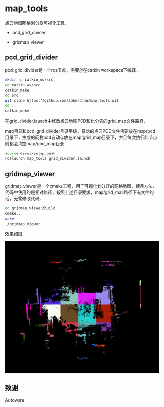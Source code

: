 # map_tools
点云地图网格划分及可视化工具．

- pcd_grid_divider

- gridmap_viewer

## **pcd_grid_divider**

pcd_grid_divider是一个ros节点，需要放在catkin workspace下编译．

```bash
mkdir -p catkin_ws/src
cd catkin_ws/src
catkin_make
cd src
git clone https://github.com/JokerJohn/map_tools.git
cd ..
catkin_make
```

在grid_divider.launch中修改点云地图PCD和化分完的grid_map文件路径．

map目录和pcd_grid_divider目录平级，原始的点云PCD文件需要放在map/pcd目录下，生成的网格pcd自动存放在map/grid_map目录下，并且每次执行此节点前都会清空map/grid_map目录．

```bash
source devel/setup.bash
roslaunch map_tools grid_divider.launch 
```

## **gridmap_viewer**

gridmap_viewer是一个cmake工程，用于可视化划分好的网格地图．使用方法．代码中使用的是相对路径，按照上述目录要求，map/grid_map路径下有文件的话，无需修改代码．

```bash
cd gridmap_viewer/build
cmake..
make
./gridmap_viewer
```

效果如图

![image-20200117185605659](README/image-20200117185605659.png)

## 致谢

Autoware 
